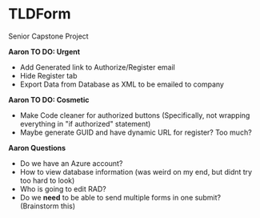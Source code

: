 # TLDForm
Senior Capstone Project

**Aaron TO DO: Urgent**

* Add Generated link to Authorize/Register email
* Hide Register tab
* Export Data from Database as XML to be emailed to company

**Aaron TO DO: Cosmetic**

* Make Code cleaner for authorized buttons (Specifically, not wrapping everything in "if authorized" statement)
* Maybe generate GUID and have dynamic URL for register? Too much?

**Aaron Questions**

* Do we have an Azure account?
* How to view database information (was weird on my end, but didnt try too hard to look)
* Who is going to edit RAD?
* Do we **need** to be able to send multiple forms in one submit? (Brainstorm this)

